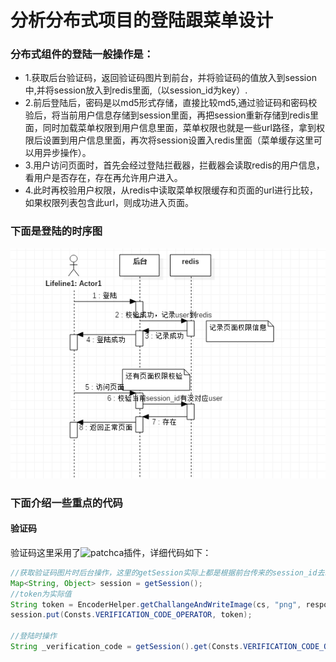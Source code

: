 # 分析分布式项目的登陆跟菜单设计
### 分布式组件的登陆一般操作是：
* 1.获取后台验证码，返回验证码图片到前台，并将验证码的值放入到session中,并将session放入到redis里面,（以session_id为key）.
* 2.前后登陆后，密码是以md5形式存储，直接比较md5,通过验证码和密码校验后，将当前用户信息存储到session里面，再把session重新存储到redis里面，同时加载菜单权限到用户信息里面，菜单权限也就是一些url路径，拿到权限后设置到用户信息里面，再次将session设置入redis里面（菜单缓存这里可以用异步操作）。
* 3.用户访问页面时，首先会经过登陆拦截器，拦截器会读取redis的用户信息，看用户是否存在，存在再允许用户进入。
* 4.此时再校验用户权限，从redis中读取菜单权限缓存和页面的url进行比较，如果权限列表包含此url，则成功进入页面。

### 下面是登陆的时序图
![](https://github.com/tsmairc/Login-MenuDesign/blob/master/image/seq.png?raw=true)

### 下面介绍一些重点的代码
#### 验证码
验证码这里采用了![patchca](https://github.com/pusuo/patchca)插件，详细代码如下：
```java
//获取验证码图片时后台操作，这里的getSession实际上都是根据前台传来的session_id去redis找出缓存的session对象
Map<String, Object> session = getSession();
//token为实际值
String token = EncoderHelper.getChallangeAndWriteImage(cs, "png", response.getOutputStream());
session.put(Consts.VERIFICATION_CODE_OPERATOR, token);

//登陆时操作
String _verification_code = getSession().get(Consts.VERIFICATION_CODE_OPERATOR);

```
